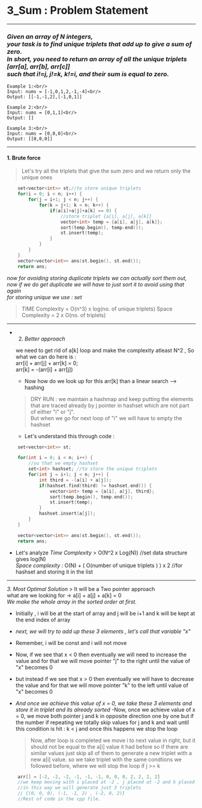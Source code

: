 # 3_Sum : Problem Statement

---

### _Given an array of N integers, <br> your task is to find unique triplets that add up to give a sum of zero. <br> In short, you need to return an array of all the unique triplets [arr[a], arr[b], arr[c]] <br> such that i!=j, j!=k, k!=i, and their sum is equal to zero._

```
Example 1:<br/>
Input: nums = [-1,0,1,2,-1,-4]<br/>
Output: [[-1,-1,2],[-1,0,1]]
```

```
Example 2:<br/>
Input: nums = [0,1,1]<br/>
Output: []
```

```
Example 3:<br/>
Input: nums = [0,0,0]<br/>
Output: [[0,0,0]]
```

---

#### 1. Brute force

> Let's try all the triplets that give the sum zero and we return only the unique ones

```cpp
    set<vector<int>> st;//to store unique triplets
    for(i = 0; i < n; i++) {
        for(j = i+1; j < n; j++) {
            for(k = j+1; k < n; k++) {
                if(a[i]+a[j]+a[k] == 0) {
                    //store triplet {a[i], a[j], a[k]}
                    vector<int> temp = {a[i], a[j], a[k]};
                    sort(temp.begin(), temp.end());
                    st.insert(temp);
                }
            }
        }
    }
    vector<vector<int>> ans(st.begin(), st.end());
    return ans;
```

_now for avoiding storing duplicate triplets we can actually sort them out, now if we do get duplicate we will have to just sort it to avoid using that again_
<br>
_for storing unique we use : set_

> TIME Complexity = O(n^3) x log(no. of unique triplets)
> Space Complexity = 2 x O(no. of triplets)

---

- 2. _Better approach_

  we need to get rid of a[k] loop and make the complexity atleast N^2 , So what we can do here is :<br>
  arr[i] + arr[j] + arr[k] = 0;<br>
  arr[k] = -(arr[i] + arr[j])

  - Now how do we look up for this arr[k] than a linear search --> hashing

  > DRY RUN : we maintain a hashmap and keep putting the elements that are traced already by j pointer in hashset which are not part of either "i" or "j".<br> But when we go for next loop of "i" we will have to empty the hashset

  - Let's understand this through code :

```cpp
    set<vector<int>> st;

    for(int i = 0; i < n; i++) {
        //so that we empty hashset
        set<int> hashset; //to store the unique triplets
        for(int j = i+1; j < n; j++) {
            int third = -(a[i] + a[j]);
            if(hashset.find(third) != hashset.end()) {
                vector<int> temp = {a[i], a[j], third};
                sort(temp.begin(), temp.end());
                st.insert(temp);
            }
            hashset.insert(a[j]);
        }
    }

    vector<vector<int>> ans(st.begin(), st.end());
    return ans;
```

- Let's analyze _Time Complexity_ > O(N^2 x Log(N)) //set data structure gives log(N) <br> _Space complexity_ : O(N) + ( O(number of unique triplets ) ) x 2 //for hashset and storing it in the list

---

_3. Most Optimal Solution_ > It will be a Two pointer approach
<br>
what are we looking for -> a[i] + a[j] + a[k] = 0
<br>
_We make the whole array in the sorted order at first._

- Initially , i will be at the start of array and j will be i+1 and k will be kept at the end index of array
- _next, we will try to add up these 3 elements , let's call that variable "x"_
- Remember, i will be const and i will not move
- Now, if we see that x < 0 then eventually we will need to increase the value and for that we will move pointer "j" to the right until the value of "x" becomes 0
- but instead if we see that x > 0 then eventually we will have to decrease the value and for that we will move pointer "k" to the left until value of "x" becomes 0
- _And once we achieve this value of x = 0, we take these 3 elements and store it in triplet and its already sorted_
  -Now, once we achieve value of x = 0, we move both pointer j and k in opposite direction one by one but if the number if repeating we totally skip values for j and k and wait until this condition is hit : k < j and once this happens we stop the loop

  > Now, after loop is completed we move i to next value in right, but it should not be equal to the a[i] value it had before so if there are similar values just skip all of them to generate a new triplet with a new a[i] value. so we take triplet with the same condtions we followed before, where we will stop the loop if j >= k

```cpp
    arr[] = [-2, -2, -2, -1, -1, -1, 0, 0, 0, 2, 2, 2, 2]
    //we keep moving with i placed at -2 , j placed at -2 and k placed at 2
    //in this way we will generate just 3 triplets
    // {(0, 0, 0), (-1, -1, 2) , (-2, 0, 2)}
    //Rest of code in the cpp file.
```
